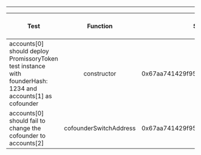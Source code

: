 -------------------------------------
| Test   | Function |     Sender Address    | Test Time (ms) | Status | Txn Hash |
|-----|:-------:|:-------:| ------:|------:| :------ |
|accounts[0] should deploy PromissoryToken test instance with founderHash: 1234 and accounts[1] as cofounder | constructor | 0x67aa741429f95db9ecb7b9e3a7810f13fa17efed | 79536 | passed | [0xaa860b3300ab346ed573a1a9cb6b158c1404514ae725fa72c5808cce93d10ef8](https://testnet.etherscan.io/tx/0xaa860b3300ab346ed573a1a9cb6b158c1404514ae725fa72c5808cce93d10ef8)|
|accounts[0] should fail to change the cofounder to accounts[2] | cofounderSwitchAddress | 0x67aa741429f95db9ecb7b9e3a7810f13fa17efed | 23548 | passed | [0xc3a4b66d857c1ede635341192f4bfbbb7aa7061d8040515a3818cf44899d8bf0](https://testnet.etherscan.io/tx/0xc3a4b66d857c1ede635341192f4bfbbb7aa7061d8040515a3818cf44899d8bf0)|
